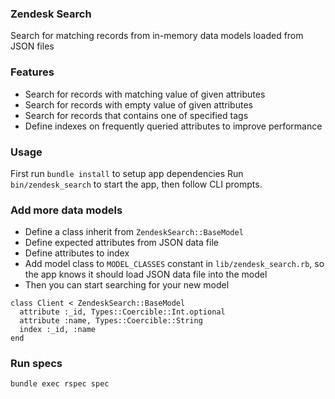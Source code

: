 ### Zendesk Search
Search for matching records from in-memory data models loaded from JSON files

### Features
* Search for records with matching value of given attributes
* Search for records with empty value of given attributes
* Search for records that contains one of specified tags
* Define indexes on frequently queried attributes to improve performance

### Usage
First run `bundle install` to setup app dependencies
Run `bin/zendesk_search` to start the app, then follow CLI prompts.

### Add more data models
* Define a class inherit from `ZendeskSearch::BaseModel`
* Define expected attributes from JSON data file
* Define attributes to index
* Add model class to `MODEL_CLASSES` constant in `lib/zendesk_search.rb`, so the app knows it should load JSON
data file into the model
* Then you can start searching for your new model

```
class Client < ZendeskSearch::BaseModel
  attribute :_id, Types::Coercible::Int.optional
  attribute :name, Types::Coercible::String
  index :_id, :name
end
```

### Run specs
```
bundle exec rspec spec
```
